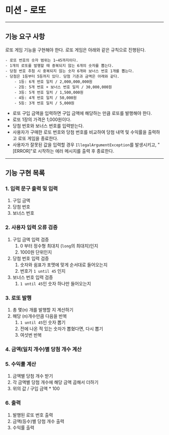 # 미션 - 로또

---

## 기능 요구 사항

로또 게임 기능을 구현해야 한다. 로또 게임은 아래와 같은 규칙으로 진행된다.

```
- 로또 번호의 숫자 범위는 1~45까지이다.
- 1개의 로또를 발행할 때 중복되지 않는 6개의 숫자를 뽑는다.
- 당첨 번호 추첨 시 중복되지 않는 숫자 6개와 보너스 번호 1개를 뽑는다.
- 당첨은 1등부터 5등까지 있다. 당첨 기준과 금액은 아래와 같다.
    - 1등: 6개 번호 일치 / 2,000,000,000원
    - 2등: 5개 번호 + 보너스 번호 일치 / 30,000,000원
    - 3등: 5개 번호 일치 / 1,500,000원
    - 4등: 4개 번호 일치 / 50,000원
    - 5등: 3개 번호 일치 / 5,000원
```

- 로또 구입 금액을 입력하면 구입 금액에 해당하는 만큼 로또를 발행해야 한다.
- 로또 1장의 가격은 1,000원이다.
- 당첨 번호와 보너스 번호를 입력받는다.
- 사용자가 구매한 로또 번호와 당첨 번호를 비교하여 당첨 내역 및 수익률을 출력하고 로또 게임을 종료한다.
- 사용자가 잘못된 값을 입력할 경우 `IllegalArgumentException`를 발생시키고, "[ERROR]"로 시작하는 에러 메시지를 출력 후 종료한다.

---

## 기능 구현 목록
### 1. 입력 문구 출력 및 입력
   1. 구입 금액
   2. 당첨 번호
   3. 보너스 번호
### 2. 사용자 입력 오류 검증
   1. 구입 금액 입력 검증
      1. 0 부터 정수형 최대치 (`long`의 최대치)인지
      2. 1000원 단위인지
   2. 당첨 번호 입력 검증
      1. 숫자와 쉼표가 포멧에 맞게 순서대로 들어오는지
      2. 번호가 `1 until 45` 인지
   3. 보너스 번호 입력 검증
      1. `1 until 45`인 숫자 하나만 들어오는지
### 3. 로또 발행
   1. 총 몇(n) 개를 발행할 지 계산하기
   2. 해당 (n)개수만큼 다음을 반복
      1. `1 until 45`인 숫자 뽑기
      2. 전에 나온 적 있는 숫자가 뽑혔다면, 다시 뽑기
      3. 여섯번 반복
### 4. 금액(일치 개수)별 당첨 개수 계산
### 5. 수익률 계산
   1. 금액별 당첨 개수 받기
   2. 각 금액별 당첨 개수에 해당 금액 곱해서 더하기
   3. 위의 값 / 구입 금액 * 100
### 6. 출력
   1. 발행된 로또 번호 출력
   2. 금액(등수)별 당첨 개수 출력
   3. 수익률 출력